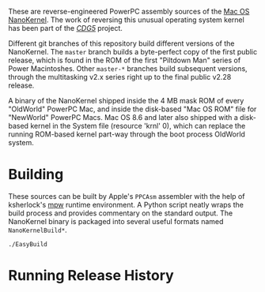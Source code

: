 These are reverse-engineered PowerPC assembly sources of the [Mac OS
NanoKernel](https://en.wikipedia.org/wiki/Mac_OS_nanokernel). The work
of reversing this unusual operating system kernel has been part of the
[*CDG5*](https://github.com/elliotnunn/cdg5) project.

Different git branches of this repository build different versions of
the NanoKernel. The `master` branch builds a byte-perfect copy of the
first public release, which is found in the ROM of the first "Piltdown
Man" series of Power Macintoshes. Other `master-*` branches build
subsequent versions, through the multitasking v2.x series right up to
the final public v2.28 release.

A binary of the NanoKernel shipped inside the 4 MB mask ROM of every
"OldWorld" PowerPC Mac, and inside the disk-based "Mac OS ROM" file for
"NewWorld" PowerPC Macs. Mac OS 8.6 and later also shipped with a
disk-based kernel in the System file (resource 'krnl' 0), which can
replace the running ROM-based kernel part-way through the boot process
OldWorld system.


# Building

These sources can be built by Apple's `PPCAsm` assembler with the help
of ksherlock's [mpw](https://github.com/ksherlock/mpw) runtime
environment. A Python script neatly wraps the build process and provides
commentary on the standard output. The NanoKernel binary is packaged
into several useful formats named `NanoKernelBuild*`.

	./EasyBuild


# Running Release History

